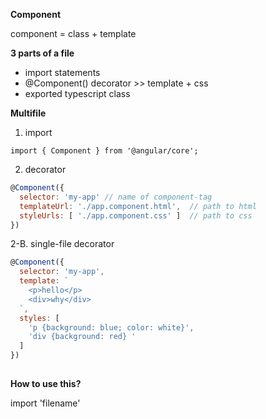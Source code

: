 
__Component__

component = class + template

__3 parts of a file__

- import statements
- @Component() decorator >> template + css
- exported typescript class 

__Multifile__

1. import

`import { Component } from '@angular/core';`

2. decorator

```js
@Component({
  selector: 'my-app' // name of component-tag
  templateUrl: './app.component.html',  // path to html
  styleUrls: [ './app.component.css' ]  // path to css 
})
```
2-B. single-file decorator

```js
@Component({
  selector: 'my-app',
  template: `
    <p>hello</p>
    <div>why</div>
  `,
  styles: [
    'p {background: blue; color: white}', 
    'div {background: red} '
  ]
})
 
``` 

__How to use this?__

import 'filename'

<my-app></my-app>